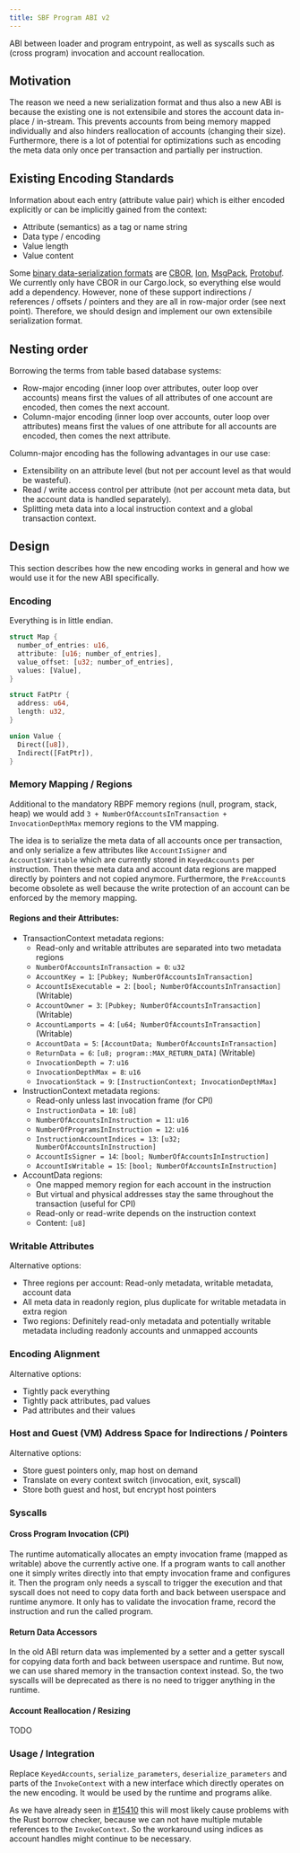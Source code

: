 ```yaml
---
title: SBF Program ABI v2
---
```


ABI between loader and program entrypoint, as well as syscalls such as (cross program) invocation and account reallocation.

## Motivation
The reason we need a new serialization format and thus also a new ABI is because the existing one is not extensibile and stores the account data in-place / in-stream. This prevents accounts from being memory mapped individually and also hinders reallocation of accounts (changing their size). Furthermore, there is a lot of potential for optimizations such as encoding the meta data only once per transaction and partially per instruction.

## Existing Encoding Standards
Information about each entry (attribute value pair) which is either encoded explicitly or can be implicitly gained from the context:
- Attribute (semantics) as a tag or name string
- Data type / encoding
- Value length
- Value content

Some [binary data-serialization formats](https://en.wikipedia.org/wiki/Comparison_of_data-serialization_formats#Comparison_of_binary_formats) are [CBOR](https://cbor.io), [Ion](https://amzn.github.io/ion-docs/), [MsgPack](https://msgpack.org), [Protobuf](https://github.com/protocolbuffers/protobuf).
We currently only have CBOR in our Cargo.lock, so everything else would add a dependency.
However, none of these support indirections / references / offsets / pointers and they are all in row-major order (see next point). Therefore, we should design and implement our own extensibile serialization format.

## Nesting order
Borrowing the terms from table based database systems:
- Row-major encoding (inner loop over attributes, outer loop over accounts) means first the values of all attributes of one account are encoded, then comes the next account.
- Column-major encoding (inner loop over accounts, outer loop over attributes) means first the values of one attribute for all accounts are encoded, then comes the next attribute.

Column-major encoding has the following advantages in our use case:
- Extensibility on an attribute level (but not per account level as that would be wasteful).
- Read / write access control per attribute (not per account meta data, but the account data is handled separately).
- Splitting meta data into a local instruction context and a global transaction context.

## Design
This section describes how the new encoding works in general and how we would use it for the new ABI specifically.

### Encoding
Everything is in little endian.

```Rust
struct Map {
  number_of_entries: u16,
  attribute: [u16; number_of_entries],
  value_offset: [u32; number_of_entries],
  values: [Value],
}

struct FatPtr {
  address: u64,
  length: u32,
}

union Value {
  Direct([u8]),
  Indirect([FatPtr]),
}
```

### Memory Mapping / Regions
Additional to the mandatory RBPF memory regions (null, program, stack, heap) we would add `3 + NumberOfAccountsInTransaction + InvocationDepthMax` memory regions to the VM mapping.

The idea is to serialize the meta data of all accounts once per transaction, and only serialize a few attributes like `AccountIsSigner` and `AccountIsWritable` which are currently stored in `KeyedAccounts` per instruction. Then these meta data and account data regions are mapped directly by pointers and not copied anymore. Furthermore, the `PreAccount`s become obsolete as well because the write protection of an account can be enforced by the memory mapping.

#### Regions and their Attributes:
- TransactionContext metadata regions:
  - Read-only and writable attributes are separated into two metadata regions
  - `NumberOfAccountsInTransaction = 0`: `u32`
  - `AccountKey = 1`: `[Pubkey; NumberOfAccountsInTransaction]`
  - `AccountIsExecutable = 2`: `[bool; NumberOfAccountsInTransaction]` (Writable)
  - `AccountOwner = 3`: `[Pubkey; NumberOfAccountsInTransaction]` (Writable)
  - `AccountLamports = 4`: `[u64; NumberOfAccountsInTransaction]` (Writable)
  - `AccountData = 5`: `[AccountData; NumberOfAccountsInTransaction]`
  - `ReturnData = 6`: `[u8; program::MAX_RETURN_DATA]` (Writable)
  - `InvocationDepth = 7`: `u16`
  - `InvocationDepthMax = 8`: `u16`
  - `InvocationStack = 9`: `[InstructionContext; InvocationDepthMax]`
- InstructionContext metadata regions:
  - Read-only unless last invocation frame (for CPI)
  - `InstructionData = 10`: `[u8]`
  - `NumberOfAccountsInInstruction = 11`: `u16`
  - `NumberOfProgramsInInstruction = 12`: `u16`
  - `InstructionAccountIndices = 13`: `[u32; NumberOfAccountsInInstruction]`
  - `AccountIsSigner = 14`: `[bool; NumberOfAccountsInInstruction]`
  - `AccountIsWritable = 15`: `[bool; NumberOfAccountsInInstruction]`
- AccountData regions:
  - One mapped memory region for each account in the instruction
  - But virtual and physical addresses stay the same throughout the transaction (useful for CPI)
  - Read-only or read-write depends on the instruction context
  - Content: `[u8]`

### Writable Attributes
Alternative options:
- Three regions per account: Read-only metadata, writable metadata, account data
- All meta data in readonly region, plus duplicate for writable metadata in extra region
- Two regions: Definitely read-only metadata and potentially writable metadata including readonly accounts and unmapped accounts

### Encoding Alignment
Alternative options:
- Tightly pack everything
- Tightly pack attributes, pad values
- Pad attributes and their values

### Host and Guest (VM) Address Space for Indirections / Pointers
Alternative options:
- Store guest pointers only, map host on demand
- Translate on every context switch (invocation, exit, syscall)
- Store both guest and host, but encrypt host pointers

### Syscalls

#### Cross Program Invocation (CPI)
The runtime automatically allocates an empty invocation frame (mapped as writable) above the currently active one. If a program wants to call another one it simply writes directly into that empty invocation frame and configures it. Then the program only needs a syscall to trigger the execution and that syscall does not need to copy data forth and back between userspace and runtime anymore. It only has to validate the invocation frame, record the instruction and run the called program.

#### Return Data Accessors
In the old ABI return data was implemented by a setter and a getter syscall for copying data forth and back between userspace and runtime. But now, we can use shared memory in the transaction context instead. So, the two syscalls will be deprecated as there is no need to trigger anything in the runtime.

#### Account Reallocation / Resizing
TODO

### Usage / Integration
Replace `KeyedAccounts`, `serialize_parameters`, `deserialize_parameters` and parts of the `InvokeContext` with a new interface which directly operates on the new encoding. It would be used by the runtime and programs alike.

As we have already seen in [#15410](https://github.com/solana-labs/solana/pull/15410) this will most likely cause problems with the Rust borrow checker, because we can not have multiple mutable references to the `InvokeContext`. So the workaround using indices as account handles might continue to be necessary.